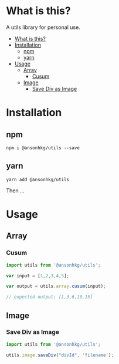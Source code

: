 # What is this?

A utils library for personal use.

- [What is this?](#what-is-this)
- [Installation](#installation)
  - [npm](#npm)
  - [yarn](#yarn)
- [Usage](#usage)
  - [Array](#array)
    - [Cusum](#cusum)
  - [Image](#image)
    - [Save Div as Image](#save-div-as-image)
# Installation

## npm
`npm i @ansonhkg/utils --save`

## yarn

`yarn add @ansonhkg/utils`

Then ...

# Usage

## Array

### Cusum
``` js
import utils from '@ansonhkg/utils';

var input = [1,2,3,4,5];

var output = utils.array.cusum(input);

// expected output: [1,3,6,10,15]

```

## Image

### Save Div as Image
```js
import utils from '@ansonhkg/utils';

utils.image.saveDiv("divId", 'filename');

```